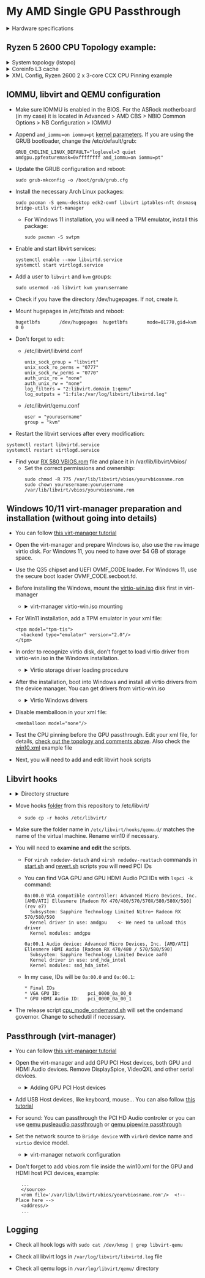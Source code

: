 # My AMD Single GPU Passthrough

<details>
  <summary>Hardware specifications</summary>

    * Operating System: Arch Linux
    * DE: Gnome
    * Graphics Platform: Wayland
    * Processors: 12 × AMD Ryzen 5 2600 Six-Core Processor
    * Memory: 16 GiB of RAM
    * Graphics Processor: Radeon RX 580 Sapphire Nitro+
    * Motherboard: ASRock B450 Pro4

</details>

## Ryzen 5 2600 CPU Topology example:

<details>
  <summary>System topology (lstopo)</summary>
  
  ![Screenshot_20210417_121900](https://user-images.githubusercontent.com/32335484/115109624-32f87380-9f77-11eb-8081-7054ef6a1eff.png)          

</details>

<details>
  <summary>Coreinfo L3 cache</summary>
  
  ![Coreinfo](https://user-images.githubusercontent.com/32335484/150604836-d8f342f6-f35b-4aaa-b759-d4e83cb3ddc6.png)

</details>

<details>
<summary>XML Config, Ryzen 2600 2 x 3-core CCX CPU Pinning example</summary>
	
``` 
            L3                          L3

|   Core#0 Core#1 Core#2  | |  Core#3 Core#4 Core#5   |
|    |0|     1      2     | |   |3|     4      5      |
|    |6|     7      8     | |   |9|     10     11     |
|      \                  | |     \                   |
|      Reserved for Host  | |      Reserved for Host  |
| __ __ __ __ __ __ __ __ | | __ __ __ __ __ __ __ __ |
 
 <vcpu placement='static' current='8'>12</vcpu>  <!-- I will use only 8 cores, rest will be disabled in VM and used for the HOST machine (emulatorpin) -->
  <vcpus>
    <vcpu id='0' enabled='yes' hotpluggable='no'/>
    <vcpu id='1' enabled='yes' hotpluggable='yes'/>
    <vcpu id='2' enabled='yes' hotpluggable='yes'/>
    <vcpu id='3' enabled='yes' hotpluggable='yes'/>
    <vcpu id='4' enabled='no' hotpluggable='yes'/>  <!-- Workaround to use both L3 caches, check the Coreinfo -->
    <vcpu id='5' enabled='no' hotpluggable='yes'/>
    <vcpu id='6' enabled='no' hotpluggable='yes'/>
    <vcpu id='7' enabled='no' hotpluggable='yes'/>
    <vcpu id='8' enabled='yes' hotpluggable='yes'/>
    <vcpu id='9' enabled='yes' hotpluggable='yes'/>
    <vcpu id='10' enabled='yes' hotpluggable='yes'/>
    <vcpu id='11' enabled='yes' hotpluggable='yes'/>
  </vcpus>
  <cputune>
    <vcpupin vcpu='0' cpuset='1'/>
    <vcpupin vcpu='1' cpuset='7'/>
    <vcpupin vcpu='2' cpuset='2'/>
    <vcpupin vcpu='3' cpuset='8'/>
    <vcpupin vcpu='8' cpuset='4'/>    <!-- Notice that after vCPU3, we defined vCPU8. We disabled 4,5,6,7 vCPUs -->
    <vcpupin vcpu='9' cpuset='10'/>
    <vcpupin vcpu='10' cpuset='5'/>
    <vcpupin vcpu='11' cpuset='11'/>
    <emulatorpin cpuset='0,3,6,9'/>   <!-- Threads reserved for host machine (in my case Core#0 and Core#3) -->
  </cputune>
```

```
Enabling Hyper-V enlightenments (Windows only)

  <hyperv>
    <relaxed state='on'/>
    <vapic state='on'/>
    <spinlocks state='on' retries='8191'/>
    <vpindex state='on'/>
    <runtime state='on'/>
    <synic state='on'/>
    <stimer state='on'/>
    <reset state='on'/>
    <frequencies state='on'/>
  </hyperv>
```

```
  <cpu mode='host-passthrough' check='none' migratable='on'>  <!-- Set the cpu mode to passthrough -->
    <topology sockets='1' dies='1' cores='6' threads='2'/>    <!-- Match the cpu topology. In my case 6c/12t, or 2 threads per each core -->
    <cache mode='passthrough'/>                     <!-- The real CPU cache data reported by the host CPU will be passed through to the virtual CPU -->
    <feature policy='require' name='topoext'/>  
    <feature policy='require' name='svm'/>
    <feature policy='require' name='apic'/>         <!-- Enable various features improving behavior of guests running Microsoft Windows -->
    <feature policy='require' name='hypervisor'/>
    <feature policy='require' name='invtsc'/>
  </cpu>                               
```

```
  <clock offset="localtime">
    <timer name="rtc" present="no" tickpolicy="catchup"/>
    <timer name="pit" present="no" tickpolicy="delay"/>
    <timer name="hpet" present="no"/>
    <timer name="kvmclock" present="no"/>
    <timer name="hypervclock" present="yes"/>
    <timer name="tsc" present="yes" mode="native"/>
  </clock>
```	

</details>

## IOMMU, libvirt and QEMU configuration

* Make sure IOMMU is enabled in the BIOS. For the ASRock motherboard (in my case) it is located in Advanced > AMD CBS > NBIO Common Options > NB Configuration > IOMMU

* Append ```amd_iommu=on iommu=pt``` [kernel parameters](https://wiki.archlinux.org/title/kernel_parameters). 
  If you are using the GRUB bootloader, change the /etc/default/grub: 
  ```
  GRUB_CMDLINE_LINUX_DEFAULT="loglevel=3 quiet amdgpu.ppfeaturemask=0xffffffff amd_iommu=on iommu=pt"
  ```

* Update the GRUB configuration and reboot:
  ```
  sudo grub-mkconfig -o /boot/grub/grub.cfg 
  ```

* Install the necessary Arch Linux packages:
  ```
  sudo pacman -S qemu-desktop edk2-ovmf libvirt iptables-nft dnsmasq bridge-utils virt-manager
  ```
  * For Windows 11 installation, you will need a TPM emulator, install this package:
    ```
    sudo pacman -S swtpm
    ```   

* Enable and start libvirt services:
  ```
  systemctl enable --now libvirtd.service
  systemctl start virtlogd.service
  ```

* Add a user to ```libvirt``` and ```kvm``` groups:
  ```
  sudo usermod -aG libvirt kvm yourusername
  ```

* Check if you have the directory /dev/hugepages. If not, create it.

* Mount hugepages in /etc/fstab and reboot:
  ```
  hugetlbfs       /dev/hugepages  hugetlbfs       mode=01770,gid=kvm        0 0
  ```

* Don't forget to edit:
  * /etc/libvirt/libvirtd.conf
    ```
    unix_sock_group = "libvirt"
    unix_sock_ro_perms = "0777"
    unix_sock_rw_perms = "0770"
    auth_unix_ro = "none"
    auth_unix_rw = "none"
    log_filters = "2:libvirt.domain 1:qemu"
    log_outputs = "1:file:/var/log/libvirt/libvirtd.log"
    ```
  * /etc/libvirt/qemu.conf
    ```
    user = "yourusername"
    group = "kvm"
    ```

* Restart the libvirt services after every modification:
```
systemctl restart libvirtd.service
systemctl restart virtlogd.service
```

* Find your [RX 580 VBIOS.rom](https://www.techpowerup.com/vgabios/?architecture=AMD&manufacturer=&model=RX+580&version=&interface=&memType=GDDR5&memSize=&since=) file and place it in /var/lib/libvirt/vbios/
  * Set the correct permissions and ownership:
    ```
    sudo chmod -R 775 /var/lib/libvirt/vbios/yourvbiosname.rom
    sudo chown yourusername:yourusername /var/lib/libvirt/vbios/yourvbiosname.rom
    ```

## Windows 10/11 virt-manager preparation and installation (without going into details)
* You can follow [this virt-manager tutorial](https://github.com/bryansteiner/gpu-passthrough-tutorial#part3)

* Open the virt-manager and prepare Windows iso, also use the ```raw``` image virtio disk. For Windows 11, you need to have over 54 GB of storage space.

* Use the Q35 chipset and UEFI OVMF_CODE loader. For Windows 11, use the secure boot loader OVMF_CODE.secboot.fd. 

* Before installing the Windows, mount the [virtio-win.iso](https://fedorapeople.org/groups/virt/virtio-win/direct-downloads/) disk first in virt-manager
  * <details>
	
      <summary>virt-manager virtio-win.iso mounting</summary>
  
      ![Screenshot from 2022-05-23 15-24-43](https://user-images.githubusercontent.com/32335484/169831867-c173ccae-de54-4bf4-bf7e-e1a29f855f33.png)

    </details>
    
* For Win11 installation, add a TPM emulator in your xml file:
  ```
  <tpm model="tpm-tis">
    <backend type="emulator" version="2.0"/>
  </tpm>
  ```

* In order to recognize virtio disk, don't forget to load virtio driver from virtio-win.iso in the Windows installation.
  * <details>
	
      <summary>Virtio storage driver loading procedure</summary>
  
      ![Screenshot from 2022-05-21 17-31-56](https://user-images.githubusercontent.com/32335484/169829750-a95c0d90-78ed-4b86-ad86-9d6f71557cf7.png)
	
      ![Screenshot from 2022-05-21 17-31-11](https://user-images.githubusercontent.com/32335484/169829787-58e1fa9e-994d-4b45-8726-9e28ce684049.png)
	
      ![Screenshot from 2022-05-21 17-32-27](https://user-images.githubusercontent.com/32335484/169829829-476fd7c4-fa7e-43f5-b0ee-de57a5d0e833.png)

    </details>

* After the installation, boot into Windows and install all virtio drivers from the device manager. You can get drivers from virtio-win.iso
    * <details>
	
        <summary>Virtio Windows drivers</summary>
  
        ![Screenshot from 2022-05-21 17-43-50](https://user-images.githubusercontent.com/32335484/169830239-0d79a8d8-3f13-42d1-bdb8-c3ba5429536b.png)

        ![Screenshot from 2022-05-21 17-45-29](https://user-images.githubusercontent.com/32335484/169830274-40d7e230-7183-4301-91df-6d8e8d5d227d.png)

    </details>

* Disable memballoon in your xml file:
  ```
  <memballoon model="none"/>
  ```

* Test the CPU pinning before the GPU passthrough. Edit your xml file, for details, [check out the topology and comments above](https://github.com/Zile995/Ryzen-2600_RX-580-GPU-Passthrough#ryzen-5-2600-cpu-topology-example). Also check the [win10.xml](https://github.com/Zile995/Ryzen-2600_RX-580-GPU-Passthrough/blob/main/win10.xml) example file

* Next, you will need to add and edit libvirt hook scripts 
 
## Libvirt hooks

* <details>
  <summary>Directory structure</summary>

  ![tree](https://user-images.githubusercontent.com/32335484/150632869-0eaa1944-da78-4d75-92d4-b19a536aa602.png)

  </details>
  
* Move hooks [folder](https://github.com/Zile995/Ryzen-2600_RX-580-GPU-Passthrough/tree/main/hooks) from this repository to /etc/libvirt/
    * ```sudo cp -r hooks /etc/libvirt/```

* Make sure the folder name in ```/etc/libvirt/hooks/qemu.d/``` matches the name of the virtual machine. Rename win10 if necessary.
  
* You will need to **examine and edit** the scripts.
  * For ```virsh nodedev-detach``` and ```virsh nodedev-reattach``` commands in [start.sh](https://github.com/Zile995/Ryzen-2600_RX-580-GPU-Passthrough/blob/main/hooks/qemu.d/win10/prepare/begin/start.sh) and [revert.sh](https://github.com/Zile995/Ryzen-2600_RX-580-GPU-Passthrough/blob/main/hooks/qemu.d/win10/release/end/revert.sh) scripts you will need PCI IDs
  
  * You can find VGA GPU and GPU HDMI Audio PCI IDs with ```lspci -k``` command:
    ```
    0a:00.0 VGA compatible controller: Advanced Micro Devices, Inc. [AMD/ATI] Ellesmere [Radeon RX 470/480/570/570X/580/580X/590] (rev e7)
	  Subsystem: Sapphire Technology Limited Nitro+ Radeon RX 570/580/590
	  Kernel driver in use: amdgpu    <- We need to unload this driver
	  Kernel modules: amdgpu    
    
    0a:00.1 Audio device: Advanced Micro Devices, Inc. [AMD/ATI] Ellesmere HDMI Audio [Radeon RX 470/480 / 570/580/590]
 	  Subsystem: Sapphire Technology Limited Device aaf0
	  Kernel driver in use: snd_hda_intel
	  Kernel modules: snd_hda_intel
    ```
  * In my case, IDs will be ```0a:00.0``` and ```0a:00.1```: 
    ```
    * Final IDs
    * VGA GPU ID:          pci_0000_0a_00_0
    * GPU HDMI Audio ID:   pci_0000_0a_00_1
    ```

* The release script [cpu_mode_ondemand.sh](https://github.com/Zile995/PinnacleRidge-Polaris-GPU-Passthrough/blob/main/hooks/qemu.d/win10/release/end/cpu_mode_ondemand.sh) will set the ondemand governor. Change to schedutil if necessary.
    
## Passthrough (virt-manager)
* You can follow [this virt-manager tutorial](https://github.com/bryansteiner/gpu-passthrough-tutorial#part3)

* Open the virt-manager and add GPU PCI Host devices, both GPU and HDMI Audio devices. Remove DisplaySpice, VideoQXL and other serial devices.
  * <details>
	
      <summary>Adding GPU PCI Host devices</summary>
  
      ![Screenshot from 2022-05-23 15-48-07](https://user-images.githubusercontent.com/32335484/169833957-2c48ff46-bd9c-40a7-95c1-2c3bc72bc72a.png)

    </details>

* Add USB Host devices, like keyboard, mouse... You can also follow [this tutorial](https://wiki.archlinux.org/index.php/PCI_passthrough_via_OVMF#Passing_keyboard/mouse_via_Evdev)  

* For sound: You can passthrough the PCI HD Audio controler or you can use [qemu pusleaudio passthrough](https://wiki.archlinux.org/index.php/PCI_passthrough_via_OVMF#Passing_VM_audio_to_host_via_PulseAudio) or [qemu pipewire passthrough](https://wiki.archlinux.org/title/PCI_passthrough_via_OVMF#Passing_VM_audio_to_host_via_JACK_and_PipeWire)

* Set the network source to ```Bridge device``` with ```virbr0``` device name and ```virtio``` device model.
  * <details>
	
      <summary>virt-manager network configuration</summary>
	
      ![Screenshot from 2022-05-23 15-58-43](https://user-images.githubusercontent.com/32335484/169836330-874c4f3a-06dd-4fb9-81fd-ba3c89ec0359.png)
	
    </details>  

* Don't forget to add vbios.rom file inside the win10.xml for the GPU and HDMI host PCI devices, example:
  ```
    ...
    </source>
    <rom file='/var/lib/libvirt/vbios/yourvbiosname.rom'/>  <!-- Place here -->
    <address/>
    ...
  ``` 

## Logging

* Check all hook logs with ```sudo cat /dev/kmsg | grep libvirt-qemu```

* Check all libvirt logs in ```/var/log/libvirt/libvirtd.log``` file

* Check all qemu logs in ```/var/log/libvirt/qemu/``` directory 
